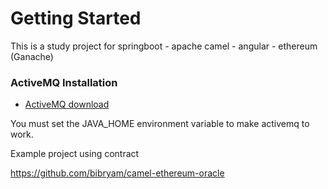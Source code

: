 # Getting Started

This is a study project for springboot - apache camel - angular - ethereum (Ganache)

### ActiveMQ Installation

* [ActiveMQ download](https://activemq.apache.org/components/classic/download/)

You must set the JAVA_HOME environment variable to make activemq to work.

Example project using contract

https://github.com/bibryam/camel-ethereum-oracle
